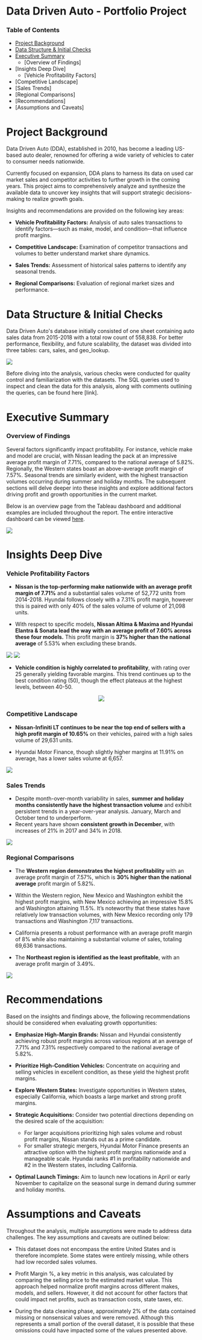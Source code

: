 # Data Driven Auto - Portfolio Project

### Table of Contents
- [Project Background](#project-background)
- [Data Structure & Initial Checks](#data-structure--initial-checks)
- [Executive Summary](#executive-summary)
	- [Overview of Findings]
 - [Insights Deep Dive]
 	- [Vehicle Profitability Factors]
  - [Competitive Landscape]
  - [Sales Trends]
  - [Regional Comparisons]
  - [Recommendations]
  - [Assumptions and Caveats]

# Project Background

Data Driven Auto (DDA), established in 2010, has become a leading US-based auto dealer, renowned for offering a wide variety of vehicles to cater to consumer needs nationwide.

Currently focused on expansion, DDA plans to harness its data on used car market sales and competitor activities to further growth in the coming years. This project aims to comprehensively analyze and synthesize the available data to uncover key insights that will support strategic decisions-making to realize growth goals.

Insights and recommendations are provided on the following key areas:

- **Vehicle Profitability Factors:** Analysis of auto sales transactions to identify factors—such as make, model, and condition—that influence profit margins.

- **Competitive Landscape:** Examination of competitor transactions and volumes to better understand market share dynamics.

- **Sales Trends:** Assessment of historical sales patterns to identify any seasonal trends.

- **Regional Comparisons:** Evaluation of regional market sizes and performance.


# Data Structure & Initial Checks

Data Driven Auto's database initially consisted of one sheet containing auto sales data from 2015-2018 with a total row count of 558,838. For better performance, flexibility, and future scalability, the dataset was divided into three tables: cars, sales, and geo_lookup.

![](https://github.com/CohenEmmanuel/Data-Driven-Auto-Portfolio-Project/blob/main/assets/img/ERD.png)

Before diving into the analysis, various checks were conducted for quality control and familiarization with the datasets. The SQL queries used to inspect and clean the data for this analysis, along with comments outlining the queries, can be found here [link].

# Executive Summary

### Overview of Findings

Several factors significantly impact profitability. For instance, vehicle make and model are crucial, with Nissan leading the pack at an impressive average profit margin of 7.71%, compared to the national average of 5.82%. Regionally, the Western states boast an above-average profit margin of 7.57%. Seasonal trends are similarly evident, with the highest transaction volumes occurring during summer and holiday months. The subsequent sections will delve deeper into these insights and explore additional factors driving profit and growth opportunities in the current market.

Below is an overview page from the Tableau dashboard and additional examples are included throughout the report. The entire interactive dashboard can be viewed [here](https://public.tableau.com/app/profile/emmanuel.cohen/viz/DataDrivenAuto/Dashboard-Make).

![](https://github.com/CohenEmmanuel/Data-Driven-Auto-Portfolio-Project/blob/main/assets/img/Dashboard.png)



# Insights Deep Dive
### Vehicle Profitability Factors

* **Nissan is the top-performing make nationwide with an average profit margin of 7.71%** and a substantial sales volume of 52,772 units from 2014-2018. Hyundai follows closely with a 7.31% profit margin, however this is paired with only 40% of the sales volume of volume of 21,098 units.
  
* With respect to specific models, **Nissan Altima & Maxima and Hyundai Elantra & Sonata lead the way with an average profit of 7.60% across these four models.** This profit margin is **37% higher than the national average** of 5.53% when excluding these brands.

![](https://github.com/CohenEmmanuel/Data-Driven-Auto-Portfolio-Project/blob/main/assets/img/Make_Header.png)
![](https://github.com/CohenEmmanuel/Data-Driven-Auto-Portfolio-Project/blob/main/assets/img/Make_Chart.png)

* **Vehicle condition is highly correlated to profitability**, with rating over 25 generally yielding favorable margins. This trend continues up to the best condition rating (50), though the effect plateaus at the highest levels, between 40-50.

<p align="center">
  <img src="https://github.com/CohenEmmanuel/Data-Driven-Auto-Portfolio-Project/blob/main/assets/img/Condition.png" />
</p>

### Competitive Landscape

* **Nissan-Infiniti LT continues to be near the top end of sellers with a high profit margin of 10.65%** on their vehicles, paired with a high sales volume of 29,631 units.
  
* Hyundai Motor Finance, though slightly higher margins at 11.91% on average, has a lower sales volume at 6,657.

![](https://github.com/CohenEmmanuel/Data-Driven-Auto-Portfolio-Project/blob/main/assets/img/Seller.png)

### Sales Trends

* Despite month-over-month variability in sales, **summer and holiday months consistently have the highest transaction volume** and exhibit persistent trends in a year-over-year analysis. January, March and October tend to underperform.
* Recent years have shown **consistent growth in December**, with increases of 21% in 2017 and 34% in 2018.

![](https://github.com/CohenEmmanuel/Data-Driven-Auto-Portfolio-Project/blob/main/assets/img/Sales_Trends.png)


### Regional Comparisons

* The **Western region demonstrates the highest profitability** with an average profit margin of 7.57%, which is **30% higher than the national average** profit margin of 5.82%.
  
* Within the Western region, New Mexico and Washington exhibit the highest profit margins, with New Mexico achieving an impressive 15.8% and Washington attaining 11.5%. It’s noteworthy that these states have relatively low transaction volumes, with New Mexico recording only 179 transactions and Washington 7,117 transactions.
  
* California presents a robust performance with an average profit margin of 8% while also maintaining a substantial volume of sales, totaling 69,636 transactions.
  
* The **Northeast region is identified as the least profitable**, with an average profit margin of 3.49%.

![](https://github.com/CohenEmmanuel/Data-Driven-Auto-Portfolio-Project/blob/main/assets/img/West.png)


# Recommendations

Based on the insights and findings above, the following recommendations should be considered when evaluating growth opportunities: 

* **Emphasize High-Margin Brands:** Nissan and Hyundai consistently achieving robust profit margins across various regions at an average of 7.71% and 7.31% respectively compared to the national average of 5.82%.
  
* **Prioritize High-Condition Vehicles:** Concentrate on acquiring and selling vehicles in excellent condition, as these yield the highest profit margins.
  
* **Explore Western States:** Investigate opportunities in Western states, especially California, which boasts a large market and strong profit margins.
  
* **Strategic Acquisitions:** Consider two potential directions depending on the desired scale of the acquisition:
	* For larger acquisitions prioritizing high sales volume and robust profit margins, Nissan stands out as a prime candidate.
	* For smaller strategic mergers, Hyundai Motor Finance presents an attractive option with the highest profit margins nationwide and a manageable scale. Hyundai ranks #1 in profitability nationwide and #2 in the Western states, including California.
   
* **Optimal Launch Timings:** Aim to launch new locations in April or early November to capitalize on the seasonal surge in demand during summer and holiday months.
  


# Assumptions and Caveats

Throughout the analysis, multiple assumptions were made to address data challenges. The key assumptions and caveats are outlined below:

* This dataset does not encompass the entire United States and is therefore incomplete. Some states were entirely missing, while others had low recorded sales volumes.
  
* Profit Margin %, a key metric in this analysis, was calculated by comparing the selling price to the estimated market value. This approach helped normalize profit margins across different makes, models, and sellers. However, it did not account for other factors that could impact net profits, such as transaction costs, state taxes, etc.
  
* During the data cleaning phase, approximately 2% of the data contained missing or nonsensical values and were removed. Although this represents a small portion of the overall dataset, it is possible that these omissions could have impacted some of the values presented above.
